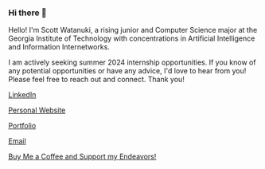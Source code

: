 ### Hi there 👋

Hello! I'm Scott Watanuki, a rising junior and Computer Science major at the Georgia Institute of Technology with concentrations in Artificial Intelligence and Information Internetworks.

I am actively seeking summer 2024 internship opportunities.
If you know of any potential opportunities or have any advice, I'd love to hear from you! Please feel free to reach out and connect. Thank you!

[LinkedIn](https://www.linkedin.com/in/scottwatanuki/)

[Personal Website](https://scottwatanuki.github.io/personalwebsite/)

[Portfolio](https://github.com/scottwatanuki)

[Email](scottwatanuki@gatech.edu)

[Buy Me a Coffee and Support my Endeavors!](https://www.buymeacoffee.com/scottwatanuki)